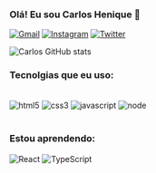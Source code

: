 
### Olá! Eu sou Carlos Henique 👋
[![Gmail](https://img.shields.io/badge/Gmail-D14836?style=for-the-badge&logo=gmail&logoColor=white)](https://mail.google.com/mail/u/0/#inbox)
[![Instagram](https://img.shields.io/badge/Instagram-E4405F?style=for-the-badge&logo=instagram&logoColor=white)](https://www.instagram.com/carloos_1207/)
[![Twitter](https://img.shields.io/badge/Twitter-1DA1F2?style=for-the-badge&logo=twitter&logoColor=white)](https://twitter.com/carloos_1207)

![Carlos GitHub stats](https://github-readme-stats.vercel.app/api?username=CarlosAlmeida1&show_icons=true&theme=radical)

### Tecnolgias que eu uso:
<div style='display: inline_block'><br/>
<img align='center' alt='html5' src='https://img.shields.io/badge/HTML5-E34F26?style=for-the-badge&logo=html5&logoColor=white'>
<img align='center' alt='css3' src='https://img.shields.io/badge/CSS3-1572B6?style=for-the-badge&logo=css3&logoColor=white'>
<img align='center' alt='javascript' src='https://img.shields.io/badge/JavaScript-F7DF1E?style=for-the-badge&logo=javascript&logoColor=black'>
<img align='center' alt='node' src='https://img.shields.io/badge/Node.js-43853D?style=for-the-badge&logo=node.js&logoColor=white'>
</div>
<br/>

### Estou aprendendo:
<div style='display: inline_block'>
<img align='center' alt="React" src='https://img.shields.io/badge/React-20232A?style=for-the-badge&logo=react&logoColor=61DAFB'>
<img align='center' alt="TypeScript" src='https://img.shields.io/badge/TypeScript-007ACC?style=for-the-badge&logo=typescript&logoColor=white'>
</div>
